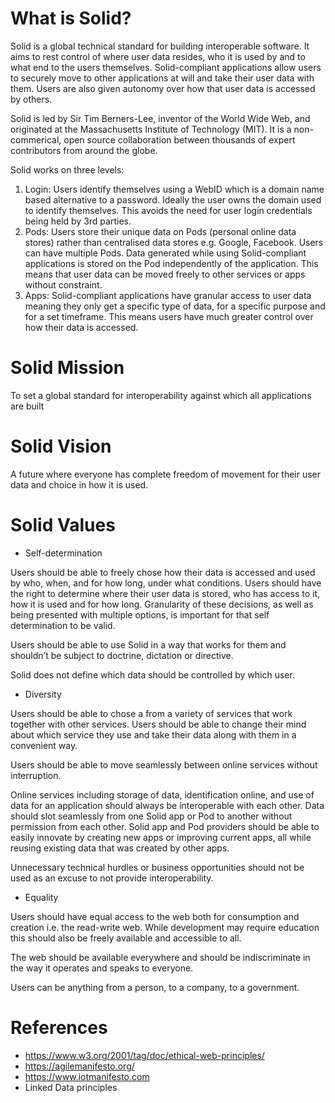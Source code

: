 # What is Solid? 

Solid is a global technical standard for building interoperable software. It aims to rest control of where user data resides, who it is used by and to what end to the users themselves. Solid-compliant applications allow users to securely move to other applications at will and take their user data with them. Users are also given autonomy over how that user data is accessed by others.

Solid is led by Sir Tim Berners-Lee, inventor of the World Wide Web, and originated at the Massachusetts Institute of Technology (MIT). It is a non-commerical, open source collaboration between thousands of expert contributors from around the globe.

Solid works on three levels:

1.	Login: Users identify themselves using a WebID which is a domain name based alternative to a password. Ideally the user owns the domain used to identify themselves. This avoids the need for user login credentials being held by 3rd parties.
2.	Pods: Users store their unique data on Pods (personal online data stores) rather than centralised data stores e.g. Google, Facebook. Users can have multiple Pods. Data generated while using Solid-compliant applications is stored on the Pod independently of the application. This means that user data can be moved freely to other services or apps without constraint.
3.	Apps: Solid-compliant applications have granular access to user data meaning they only get a specific type of data, for a specific purpose and for a set timeframe. This means users have much greater control over how their data is accessed.

# Solid Mission 

To set a global standard for interoperability against which all applications are built

# Solid Vision 

A future where everyone has complete freedom of movement for their user data and choice in how it is used.

# Solid Values 

* Self-determination 

Users should be able to freely chose how their data is accessed and used by who, when, and for how long, under what conditions. Users should have the right to determine where their user data is stored, who has access to it, how it is used and for how long. Granularity of these decisions, as well as being presented with multiple options, is important for that self determination to be valid. 

Users should be able to use Solid in a way that works for them and shouldn’t be subject to doctrine, dictation or directive.

Solid does not define which data should be controlled by which user.

* Diversity

Users should be able to chose a from a variety of services that work together with other services. Users should be able to change their mind about which service they use and take their data along with them in a convenient way.  

Users should be able to move seamlessly between online services without interruption. 

Online services including storage of data, identification online, and use of data for an application should always be interoperable with each other. Data should slot seamlessly from one Solid app or Pod to another without permission from each other. Solid app and Pod providers should be able to easily innovate by creating new apps or improving current apps, all while reusing existing data that was created by other apps.

Unnecessary technical hurdles or business opportunities should not be used as an excuse to not provide interoperability. 

* Equality

Users should have equal access to the web both for consumption and creation i.e. the read-write web. While development may require education this should also be freely available and accessible to all.

The web should be available everywhere and should be indiscriminate in the way it operates and speaks to everyone.

Users can be anything from a person, to a company, to a government.

# References 

* https://www.w3.org/2001/tag/doc/ethical-web-principles/
* https://agilemanifesto.org/
* https://www.iotmanifesto.com
* Linked Data principles
